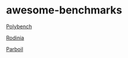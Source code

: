 # awesome-benchmarks

[Polybench](http://web.cse.ohio-state.edu/~pouchet.2/software/polybench/)

[Rodinia](http://www.cs.virginia.edu/~skadron/wiki/rodinia/index.php/Rodinia:Accelerating_Compute-Intensive_Applications_with_Accelerators)

[Parboil](http://impact.crhc.illinois.edu/parboil/parboil.aspx)
